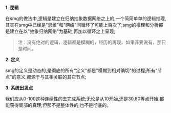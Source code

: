 **1. 逻辑**

  在smg的做法中,逻辑是建立在归纳抽象数据网络之上的,一个简简单单的逻辑推理,其实在smg中已经是"思维"和"网络"间循环了可能上百次了;smg的推理和分析都是建立在以"抽象归纳网络"为基础,再加以循环之上呈现;

  > 注：没有绝对的逻辑，逻辑都是模糊的，经历的再现。如果非要说有，那只是时间。

**2. 定义**

  smg的定义是动态的,是彻底的所有"定义"都是"模糊到相对确切"的过程;所有"节点"的意义,都源于与其相关联的其它节点;

**3. 系统出发点**

  我们应从0-100这种连续性的去完成系统;无论是从10开始,还是30,80等点开始,都能获得局部的真理;但那不是整体性的,也不是彻底的。
